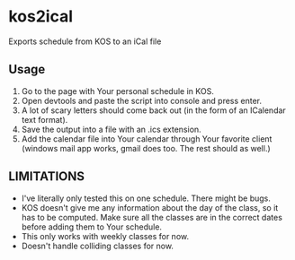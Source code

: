 # kos2ical
Exports schedule from KOS to an iCal file

## Usage
1. Go to the page with Your personal schedule in KOS.
2. Open devtools and paste the script into console and press enter.
3. A lot of scary letters should come back out (in the form of an ICalendar text format).
4. Save the output into a file with an .ics extension.
5. Add the calendar file into Your calendar through Your favorite client (windows mail app works, gmail does too. The rest should as well.)

## LIMITATIONS
* I've literally only tested this on one schedule. There might be bugs.
* KOS doesn't give me any information about the day of the class, so it has to be computed. Make sure all the classes are in the correct dates before adding them to Your schedule.
* This only works with weekly classes for now.
* Doesn't handle colliding classes for now.
